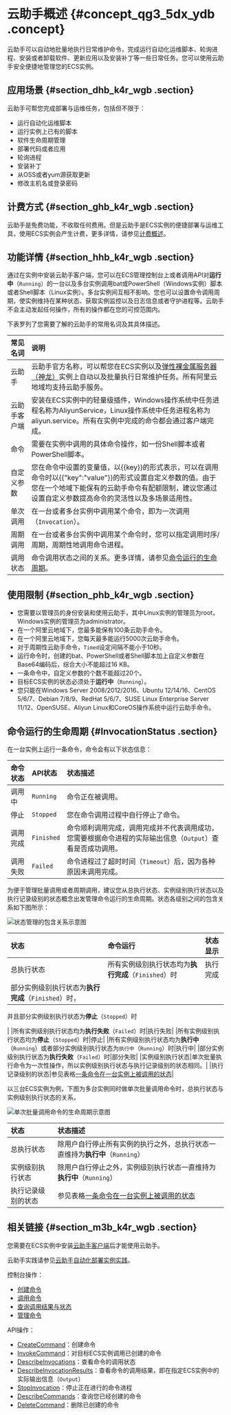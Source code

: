 # 云助手概述 {#concept_qg3_5dx_ydb .concept}

云助手可以自动地批量地执行日常维护命令，完成运行自动化运维脚本、轮询进程、安装或者卸载软件、更新应用以及安装补丁等一些日常任务。您可以使用云助手安全便捷地管理您的ECS实例。

## 应用场景 {#section_dhb_k4r_wgb .section}

云助手可帮您完成部署与运维任务，包括但不限于：

-   运行自动化运维脚本
-   运行实例上已有的脚本
-   软件生命周期管理
-   部署代码或者应用
-   轮询进程
-   安装补丁
-   从OSS或者yum源获取更新
-   修改主机名或登录密码

## 计费方式 {#section_ghb_k4r_wgb .section}

云助手是免费功能，不收取任何费用。但是云助手是ECS实例的便捷部署与运维工具，使用ECS实例会产生计费，更多详情，请参见[计费概述](../../../../cn.zh-CN/产品定价/计费概览.md#)。

## 功能详情 {#section_hhb_k4r_wgb .section}

通过在实例中安装云助手客户端，您可以在ECS管理控制台上或者调用API对**运行中**（`Running`）的一台以及多台实例调用bat或PowerShell（Windows实例）脚本或者Shell脚本（Linux实例）。多台实例间互相不影响。您也可以设置命令调用周期，使实例维持在某种状态、获取实例监控以及日志信息或者守护进程等。云助手不会主动发起任何操作，所有的操作都在您的可控范围内。

下表罗列了您需要了解的云助手的常用名词及其具体描述。

|常见名词|说明|
|:---|:-|
|云助手|云助手官方名称，可以帮您在ECS实例以及[弹性裸金属服务器（神龙）](../../../../cn.zh-CN/实例/选择实例规格/弹性裸金属服务器（神龙）/什么是弹性裸金属服务器.md#)实例上自动以及批量执行日常维护任务。所有阿里云地域均支持云助手服务。|
|云助手客户端|安装在ECS实例中的轻量级插件，Windows操作系统中任务进程名称为AliyunService，Linux操作系统中任务进程名称为aliyun.service。所有在实例中完成的命令都会通过客户端完成。|
|命令|需要在实例中调用的具体命令操作，如一份Shell脚本或者PowerShell脚本。|
|自定义参数|您在命令中设置的变量值，以\{\{key\}\}的形式表示，可以在调用命令时以\{\{"key":"value"\}\}的形式设置自定义参数的值。由于您在一个地域下能保有的云助手命令有配额限制，建议您通过设置自定义参数提高命令的灵活性以及多场景适用性。|
|单次调用|在一台或者多台实例中调用某个命令，即为一次调用（`Invocation`）。|
|周期调用|在一台或者多台实例中调用某个命令时，您可以指定调用时序/周期，周期性地调用命令进程。|
|调用状态|命令调用状态之间的关系。更多详情，请参见[命令运行的生命周期](cn.zh-CN/运维与监控/云助手/云助手概述.md#)。|

## 使用限制 {#section_phb_k4r_wgb .section}

-   您需要以管理员的身份安装和使用云助手，其中Linux实例的管理员为root，Windows实例的管理员为administrator。
-   在一个阿里云地域下，您最多能保有100条云助手命令。
-   在一个阿里云地域下，您每天最多能运行5000次云助手命令。
-   对于周期性云助手命令，`Timed`设定间隔不能小于10秒。
-   运行命令时，创建的bat、PowerShell或者Shell脚本加上自定义参数在Base64编码后，综合大小不能超过16 KB。
-   一条命令中，自定义参数的个数不能超过20个。
-   目标ECS实例的状态必须处于**运行中**（`Running`）。
-   您只能在Windows Server 2008/2012/2016、Ubuntu 12/14/16、CentOS 5/6/7、Debian 7/8/9、RedHat 5/6/7、SUSE Linux Enterprise Server 11/12、OpenSUSE、Aliyun Linux和CoreOS操作系统中运行云助手命令。

## 命令运行的生命周期 {#InvocationStatus .section}

在一台实例上运行一条命令，命令会有以下状态信息：

|命令状态|API状态|状态描述|
|:---|:----|:---|
|调用中|`Running`|命令正在被调用。|
|停止|`Stopped`|您在命令调用过程中自行停止了命令。|
|调用完成|`Finished`|命令顺利调用完成，调用完成并不代表调用成功，您需要根据命令进程的实际输出信息（`Output`）查看是否成功调用。|
|调用失败|`Failed`|命令进程过了超时时间（`Timeout`）后，因为各种原因未调用完成。|

为便于管理批量调用或者周期调用，建议您从总执行状态、实例级别执行状态以及执行记录级别的状态概念出发管理命令运行的生命周期。状态各级别之间的包含关系如下图所示：

![状态管理的包含关系示意图](images/5245_zh-CN.png "状态管理的包含关系示意图")

|状态|命令运行|状态显示|
|:-|:---|:---|
|总执行状态|所有实例级别执行状态均为**执行完成**（`Finished`）时|执行完成|
| 部分实例级别执行状态为**执行完成**（`Finished`）时，

 并且部分实例级别执行状态为**停止**（`Stopped`）时

 |
|所有实例级别执行状态均为**执行失败**（`Failed`）时|执行失败|
|所有实例级别执行状态均为**停止**（`Stopped`）时|停止|
|所有实例级别执行状态均为**执行中**（`Running`）或者部分实例级别执行状态为`执行中`（`Running`）时|执行中|
|部分实例级别执行状态为**执行失败**（`Failed`）时|部分失败|
|实例级别执行状态|单次批量执行命令为一次性操作，所以实例级别执行状态与执行记录级别的状态相同。|
|执行记录级别的状态|参见表格[一条命令在一台实例上被调用的状态](cn.zh-CN/运维与监控/云助手/云助手概述.md#)|

以三台ECS实例为例，下图为多台实例同时做单次批量调用命令时，总执行状态与实例级别执行状态的关系。

![单次批量调用命令的生命周期示意图](images/5246_zh-CN.png "单次批量调用命令的生命周期示意图")

|状态|状态描述|
|:-|:---|
|总执行状态|除用户自行停止所有实例的执行之外，总执行状态一直维持为**执行中**（`Running`）|
|实例级别执行状态|除用户自行停止之外，实例级别执行状态一直维持为**执行中**（`Running`）|
|执行记录级别的状态|参见表格[一条命令在一台实例上被调用的状态](cn.zh-CN/运维与监控/云助手/云助手概述.md#)|

## 相关链接 {#section_m3b_k4r_wgb .section}

您需要在ECS实例中安装[云助手客户端](../../../../cn.zh-CN/运维与监控/云助手/配置云助手客户端.md#)后才能使用云助手。

云助手实践请参见[云助手自动化部署实例实践](../../../../cn.zh-CN/运维与监控/云助手/云助手自动化部署实践.md#)。

控制台操作：

-   [创建命令](../../../../cn.zh-CN/运维与监控/云助手/使用云助手/新建命令.md#)
-   [调用命令](../../../../cn.zh-CN/运维与监控/云助手/使用云助手/执行命令.md#)
-   [查询调用结果与状态](../../../../cn.zh-CN/运维与监控/云助手/使用云助手/查询执行结果与状态.md#)
-   [管理命令](../../../../cn.zh-CN/运维与监控/云助手/使用云助手/管理命令.md#)

API操作：

-   [CreateCommand](../../../../cn.zh-CN/API参考/云助手/CreateCommand.md#)：创建命令
-   [InvokeCommand](../../../../cn.zh-CN/API参考/云助手/InvokeCommand.md#)：对目标ECS实例调用已创建的命令
-   [DescribeInvocations](../../../../cn.zh-CN/API参考/云助手/DescribeInvocations.md#)：查看命令的调用状态
-   [DescribeInvocationResults](../../../../cn.zh-CN/API参考/云助手/DescribeInvocationResults.md#)：查看命令的调用结果，即在指定ECS实例中的实际输出信息（`Output`）
-   [StopInvocation](../../../../cn.zh-CN/API参考/云助手/StopInvocation.md#)：停止正在进行的命令进程
-   [DescribeCommands](../../../../cn.zh-CN/API参考/云助手/DescribeCommands.md#)：查询您已经创建的命令
-   [DeleteCommand](../../../../cn.zh-CN/API参考/云助手/DeleteCommand.md#)：删除已创建的命令

